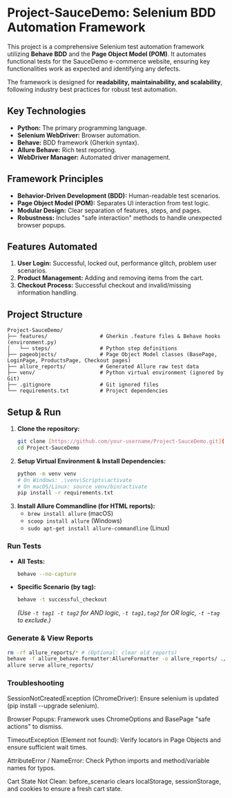 # Project-SauceDemo: Selenium BDD Automation Framework

This project is a comprehensive Selenium test automation framework utilizing **Behave BDD** and the **Page Object Model (POM)**. It automates functional tests for the SauceDemo e-commerce website, ensuring key functionalities work as expected and identifying any defects.

The framework is designed for **readability, maintainability, and scalability**, following industry best practices for robust test automation.

## Key Technologies

* **Python:** The primary programming language.
* **Selenium WebDriver:** Browser automation.
* **Behave:** BDD framework (Gherkin syntax).
* **Allure Behave:** Rich test reporting.
* **WebDriver Manager:** Automated driver management.

## Framework Principles

* **Behavior-Driven Development (BDD):** Human-readable test scenarios.
* **Page Object Model (POM):** Separates UI interaction from test logic.
* **Modular Design:** Clear separation of features, steps, and pages.
* **Robustness:** Includes "safe interaction" methods to handle unexpected browser popups.

## Features Automated

1.  **User Login:** Successful, locked out, performance glitch, problem user scenarios.
2.  **Product Management:** Adding and removing items from the cart.
3.  **Checkout Process:** Successful checkout and invalid/missing information handling.

## Project Structure
```
Project-SauceDemo/
├── features/                 # Gherkin .feature files & Behave hooks (environment.py)
│   └── steps/                # Python step definitions
├── pageobjects/              # Page Object Model classes (BasePage, LoginPage, ProductsPage, Checkout pages)
├── allure_reports/           # Generated Allure raw test data
├── venv/                     # Python virtual environment (ignored by Git)
├── .gitignore                # Git ignored files
└── requirements.txt          # Project dependencies
```

## Setup & Run

1.  **Clone the repository:**
    ```bash
    git clone [https://github.com/your-username/Project-SauceDemo.git](https://github.com/your-username/Project-SauceDemo.git)
    cd Project-SauceDemo
    ```
2.  **Setup Virtual Environment & Install Dependencies:**
    ```bash
    python -m venv venv
    # On Windows: .\venv\Scripts\activate
    # On macOS/Linux: source venv/bin/activate
    pip install -r requirements.txt
    ```
3.  **Install Allure Commandline (for HTML reports):**
    * `brew install allure` (macOS)
    * `scoop install allure` (Windows)
    * `sudo apt-get install allure-commandline` (Linux)

### Run Tests

* **All Tests:**
    ```bash
    behave --no-capture
    ```
* **Specific Scenario (by tag):**
    ```bash
    behave -t successful_checkout
    ```
    *(Use `-t tag1 -t tag2` for AND logic, `-t tag1,tag2` for OR logic, `-t ~tag` to exclude.)*

### Generate & View Reports

```bash
rm -rf allure_reports/* # (Optional: clear old reports)
behave -f allure_behave.formatter:AllureFormatter -o allure_reports/ ./features/
allure serve allure_reports/
```
### Troubleshooting
SessionNotCreatedException (ChromeDriver): Ensure selenium is updated (pip install --upgrade selenium).

Browser Popups: Framework uses ChromeOptions and BasePage "safe actions" to dismiss.

TimeoutException (Element not found): Verify locators in Page Objects and ensure sufficient wait times.

AttributeError / NameError: Check Python imports and method/variable names for typos.

Cart State Not Clean: before_scenario clears localStorage, sessionStorage, and cookies to ensure a fresh cart state.